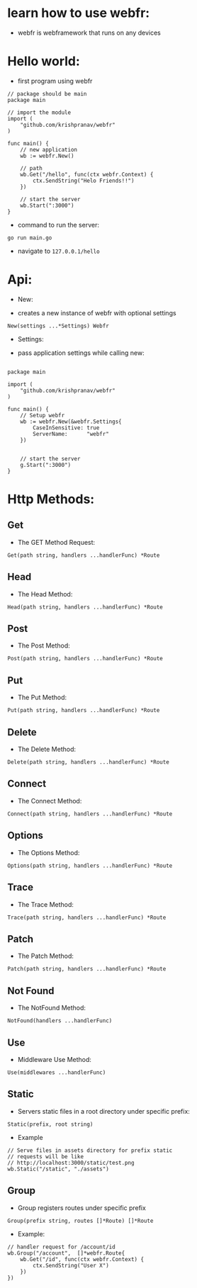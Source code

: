# learn how to use webfr:

- webfr is webframework that runs on any devices

# Hello world:

- first program using webfr

```golang
// package should be main
package main

// import the module 
import (
    "github.com/krishpranav/webfr"
)

func main() {
    // new application
    wb := webfr.New()

    // path
    wb.Get("/hello", func(ctx webfr.Context) {
        ctx.SendString("Helo Friends!!")
    })

    // start the server
    wb.Start(":3000")
}
```

- command to run the server:
```
go run main.go
```

- navigate to ```127.0.0.1/hello```

# Api:

- New:

- creates a new instance of webfr with optional settings

```golang
New(settings ...*Settings) Webfr
```

- Settings:

- pass application settings while calling new:
```golang

package main

import (
    "github.com/krishpranav/webfr"
)

func main() {
    // Setup webfr
    wb := webfr.New(&webfr.Settings{
        CaseInSensitive: true
        ServerName:      "webfr"
    })


    // start the server
    g.Start(":3000")
}
```

# Http Methods:

## Get

- The GET Method Request:

```golang
Get(path string, handlers ...handlerFunc) *Route
```

## Head

- The Head Method:

```golang
Head(path string, handlers ...handlerFunc) *Route
```

## Post

- The Post Method:

```golang
Post(path string, handlers ...handlerFunc) *Route
```

## Put

- The Put Method:

```golang
Put(path string, handlers ...handlerFunc) *Route
```

## Delete

- The Delete Method:

```golang
Delete(path string, handlers ...handlerFunc) *Route
```

## Connect

- The Connect Method:

```golang
Connect(path string, handlers ...handlerFunc) *Route
```

## Options

- The Options Method:

```golang
Options(path string, handlers ...handlerFunc) *Route
```

## Trace

- The Trace Method:

```golang
Trace(path string, handlers ...handlerFunc) *Route
```

## Patch

- The Patch Method:

```golang
Patch(path string, handlers ...handlerFunc) *Route
```

## Not Found

- The NotFound Method:

```golang
NotFound(handlers ...handlerFunc)
```

## Use

- Middleware Use Method:

```golang
Use(middlewares ...handlerFunc)
```

## Static

- Servers static files in a root directory under specific prefix:

```golang
Static(prefix, root string)
```

- Example

```golang
// Serve files in assets directory for prefix static
// requests will be like 
// http://localhost:3000/static/test.png
wb.Static("/static", "./assets")
```

## Group

- Group registers routes under specific prefix

```golang
Group(prefix string, routes []*Route) []*Route
```

- Example:

```golang
// handler request for /account/id
wb.Group("/account",  []*webfr.Route{
    wb.Get("/id", func(ctx webfr.Context) {
        ctx.SendString("User X")
    })
})
```
